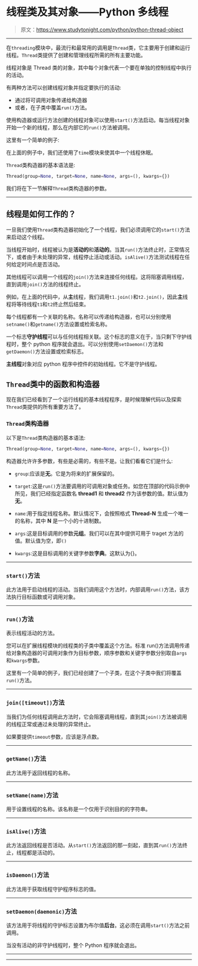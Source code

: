 # 线程类及其对象——Python 多线程

> 原文：<https://www.studytonight.com/python/python-thread-object>

* * *

在`threading`模块中，最流行和最常用的调用是`Thread`类，它主要用于创建和运行线程。`Thread`类提供了创建和管理线程所需的所有主要功能。

线程对象是 Thread 类的对象，其中每个对象代表一个要在单独的控制线程中执行的活动。

有两种方法可以创建线程对象并指定要执行的活动:

*   通过将可调用对象传递给构造器
*   或者，在子类中覆盖`run()`方法。

使用构造器或运行方法创建的线程对象可以使用`start()`方法启动。每当线程对象开始一个新的线程，那么在内部它的`run()`方法被调用。

这里有一个简单的例子:

在上面的例子中，我们还使用了`time`模块来使其中一个线程休眠。

`Thread`类构造器的基本语法是:

```py
Thread(group=None, target=None, name=None, args=(), kwargs={})
```

我们将在下一节解释`Thread`类构造器的参数。

* * *

## 线程是如何工作的？

一旦我们使用`Thread`类构造器初始化了一个线程，我们必须调用它的`start()`方法来启动这个线程。

当线程开始时，线程被认为是**活动的**和**活动的**。当其`run()`方法终止时，正常情况下，或者由于未处理的异常，线程停止活动或活动。`isAlive()`方法测试线程在任何给定时间点是否活动。

其他线程可以调用一个线程的`join()`方法来连接任何线程。这将阻塞调用线程，直到调用`join()`方法的线程终止。

例如，在上面的代码中，从**主**线程，我们调用`t1.join()`和`t2.join()`，因此**主**线程将等待线程`t1`和`t2`终止然后结束。

每个线程都有一个关联的名称。名称可以传递给构造器，也可以分别使用`setname()`和`getname()`方法设置或检索名称。

一个标志**守护线程**可以与任何线程相关联。这个标志的意义在于，当只剩下守护线程时，整个 python 程序就会退出。可以分别使用`setDaemon()`方法和`getDaemon()`方法设置或检索标志。

**主线程**对象对应 python 程序中控件的初始线程。它不是守护线程。

## `Thread`类中的函数和构造器

现在我们已经看到了一个运行线程的基本线程程序，是时候理解代码以及探索`Thread`类提供的所有重要方法了。

### `Thread`类构造器

以下是`Thread`类构造器的基本语法:

```py
Thread(group=None, target=None, name=None, args=(), kwargs={})
```

构造器允许许多参数，有些是必需的，有些不是。让我们看看它们是什么:

*   `group`:应该是**无**。它是为将来的扩展保留的。

*   `target`:这是`run()`方法要调用的可调用对象或任务。如您在顶部的代码示例中所见，我们已经指定函数名 **thread1** 和 **thread2** 作为该参数的值。默认值为**无**。

*   `name`:用于指定线程名称。默认情况下，会按照格式 **Thread-N** 生成一个唯一的名称，其中 **N** 是一个小的十进制数。

*   `args`:这是目标调用的参数**元组**。我们可以在其中提供可用于 traget 方法的值。默认值为空，即`()`

*   `kwargs`:这是目标调用的关键字参数**字典**。这默认为{}。

* * *

### `start()`方法

此方法用于启动线程的活动。当我们调用这个方法时，内部调用`run()`方法，该方法执行目标函数或可调用对象。

* * *

### `run()`方法

表示线程活动的方法。

您可以在扩展线程模块的线程类的子类中覆盖这个方法。标准 run()方法调用传递给对象构造器的可调用对象作为目标参数，顺序参数和关键字参数分别取自`args`和`kwargs`参数。

这里有一个简单的例子，我们已经创建了一个子类，在这个子类中我们将覆盖`run()`方法。

* * *

### `join([timeout])`方法

当我们为任何线程调用此方法时，它会阻塞调用线程，直到其`join()`方法被调用的线程正常或通过未处理的异常终止。

如果要提供`timeout`参数，应该是浮点数。

* * *

### `getName()`方法

此方法用于返回线程的名称。

* * *

### `setName(name)`方法

用于设置线程的名称。该名称是一个仅用于识别目的的字符串。

* * *

### `isAlive()`方法

此方法返回线程是否活动。从`start()`方法返回的那一刻起，直到其`run()`方法终止，线程都是活动的。

* * *

### `isDaemon()`方法

此方法用于获取线程守护程序标志的值。

* * *

### `setDaemon(daemonic)`方法

该方法用于将线程的守护标志设置为布尔值**后台**。这必须在调用`start()`方法之前调用。

当没有活动的非守护线程时，整个 Python 程序就会退出。

* * *

* * *